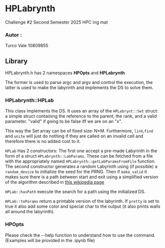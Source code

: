 # HPLabrynth
Challenge #2 Second Semester 2025 HPC ing mat

### Autor :
Turco Vale 10809855

## Library
HPLabrynth.h has 2 namespaces **HPOpts** and **HPLabrynth**

The former is used to parse argc and argv and control the execution,
the latter is used to make the labyrinth and implements the DS to solve them.

### HPLabrynth::HPLab
This class implements the DS. It uses an array of the `HPLabrynt::Set` struct:
a simple struct containing the reference to the parent, the rank, and a valid parameter.
"valid" if going to be false iff we are on an "x".

This way the Set array can be of fixed size: N*M.
Furthermore, `link`,`find` and `unite` will just do nothing if they are called on an invalid cell
and therefore there is no added cost to it.

`HPLab` Has 2 constructors: The first one accept a pre-made Labyrinth in the form
of a struct `HPLabrynth::LabParams`. These can be fetched from a file with the appropriately named
`HPLabrynth::getLabParamsFromFile` function.
The second constructor generates a random Labyrinth using (if possible) a `random_device`
to initialize the seed for the PRNG. Then if `make_valid` it makes sure there is a path 
between start and exit using a simplified version of the algorithm described in [this wikipedia page](https://en.wikipedia.org/wiki/Maze_generation_algorithm#Iterative_randomized_Kruskal's_algorithm_(with_sets))

`HPLab::hasPath` execute the search for a path using the initialized DS.

`HPLab::toParams` return a printable version of the labyrinth. If `pretty` is set to true
it also add some color and special char to the output (it also prints walls all around the labyrinth).

### HPOpts
Please check the --help function to understand how to use the command.
(Examples will be provided in the .ipynb file)